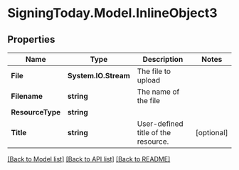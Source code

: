 
# SigningToday.Model.InlineObject3

## Properties

Name | Type | Description | Notes
------------ | ------------- | ------------- | -------------
**File** | **System.IO.Stream** | The file to upload | 
**Filename** | **string** | The name of the file | 
**ResourceType** | **string** |  | 
**Title** | **string** | User-defined title of the resource. | [optional] 

[[Back to Model list]](../README.md#documentation-for-models)
[[Back to API list]](../README.md#documentation-for-api-endpoints)
[[Back to README]](../README.md)

